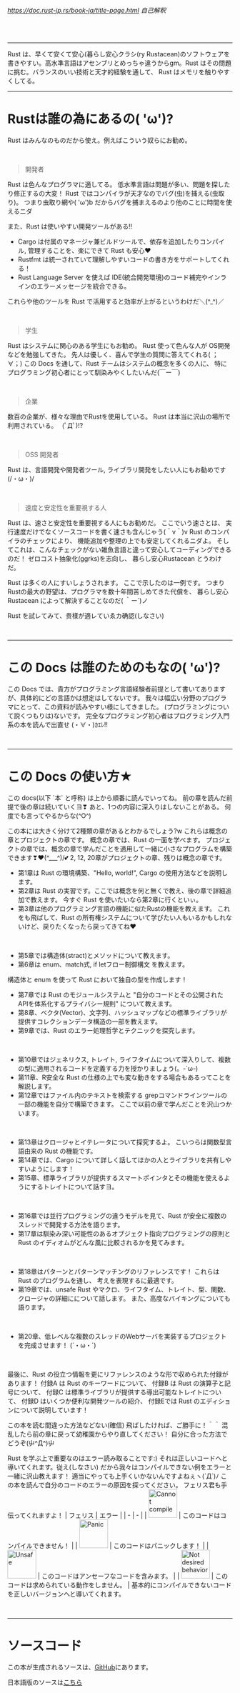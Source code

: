 ###### https://doc.rust-jp.rs/book-ja/title-page.html 自己解釈

<br />

---

Rust は、早くて安くて安心(暮らし安心クラシ(ry Rustacean)のソフトウェアを書きやすい。高水準言語はアセンブリとめっちゃ違うからgm。Rust はその問題に挑む。バランスのいい技術と天才的経験を通して、 Rust はメモリを触りやすくしてる。

---

# Rustは誰の為にあるの( 'ω')?

Rust はみんなのものだから使え。例えばこういう奴らにお勧め。

<br />

> 開発者

Rust は色んなプログラマに適してる。 
低水準言語は問題が多い、問題を探したり修正するの大変！
Rust ではコンパイラが天才なのでバグ(虫)を捕える(虫取り)。 
つまり虫取り網や( 'ω')b だからバグを捕まえるのより他のことに時間を使えるニダ

また、Rust は使いやすい開発ツールがある!!

- Cargo は付属のマネージャ兼ビルドツールで、依存を追加したりコンパイル, 管理することを、楽にできて Rust も安心♥
- Rustfmt は統一されていて理解しやすいコードの書き方をサポートしてくれる！
- Rust Language Server を使えば IDE(統合開発環境)のコード補完やインラインのエラーメッセージを統合できる。

これらや他のツールを Rust で活用すると効率が上がるというわけだ＼(^_^)／

<br />

> 学生

Rust はシステムに関心のある学生にもお勧め。
Rust 使って色んな人が OS開発などを勉強してきた。
先人は優しく、喜んで学生の質問に答えてくれる( ；∀；)
この Docs を通して、Rust チームはシステムの概念を多くの人に、
特にプログラミング初心者にとって馴染みやくしたいんだ(￣ー￣)

<br />

> 企業

数百の企業が、様々な理由でRustを使用している。 
Rust は本当に沢山の場所で利用されている。　 (ﾟДﾟ)!?

<br />

> OSS 開発者

Rust は、言語開発や開発者ツール, ライブラリ開発をしたい人にもお勧めです(/・ω・)/

<br />

> 速度と安定性を重要視する人

Rust は、速さと安定性を重要視する人にもお勧めだ。
ここでいう速さとは、 実行速度だけでなくソースコードを書く速さも含んじゃう(＾ν＾)v
Rust のコンパイラのチェックにより、 機能追加や整理の上でも安定してくれるニダよ。
そしてこれは、こんなチェックがない雑魚言語と違って安心してコーディングできるのだ！
ゼロコスト抽象化(ggrks)を志向し、 暮らし安心Rustacean とうわけだ。

Rust は多くの人にすいしょうされます。
ここで示したのは一例です。
つまりRustの最大の野望は、プログラマを数十年間苦しめてきた代償を、
暮らし安心Rustacean によって解決することなのだ( ｀ー´)ノ

Rust を試レてみて、贵樣が適レていゑカ确認(しなさい)

<br />

---

# この Docs は誰のためのもなの( 'ω')?

この Docs では、貴方がプログラミング言語経験者前提として書いてありますが、具体的にどの言語かは想定はしてないです。
我々は幅広い分野のプログラマにとって、この資料が読みやすい様にしてきました。 
(プログラミングについて説くつもりは)ないです。
完全なプログラミング初心者はプログラミング入門系の本を読んで出直せ (・∀・)ｶｴﾚ!!

<br />

---

# この Docs の使い方★
この docs(以下 \`本\` と呼称) は上から順番に読んでいってね。
前の章を読んだ前提で後の章は続いていくヨ❣
あと、1つの内容に深入りはしないことがある。 
何度でも言ってやるからな(^O^)

この本には大きく分けて2種類の章があるとわかるでしょう?w
これらは概念の章とプロジェクトの章です。
概念の章では、Rust の一面を学べます。
プロジェクトの章では、概念の章で学んだことを適用して一緒に小さなプログラムを構築できます❣♥(^___^)/💕 
2, 12, 20章がプロジェクトの章、残りは概念の章です。

- 第1章は Rust の環境構築、"Hello, world!", Cargo の使用方法などを説明します。
- 第2章は Rust の実習です。ここでは概念を何と無くで教え、後の章で詳細追加で教えます。 
今すぐ Rust を使いたいなら第2章に行くといぃ。
- 第3章は他のプログラミング言語の機能に似たRustの機能を教えます。
これをも飛ばして、Rust の所有権システムについて学びたい人もいるかもしれないけど、戻りたくなったら戻ってきてね♥

<br />

- 第5章では構造体(stract)とメソッドについて教えます。
- 第6章は enum、match式, if letフロー制御構文 を教えます。 

構造体と enum を使って Rust において独自の型を作成します！

- 第7章では Rust のモジュールシステムと "自分のコードとその公開されたAPIを体系化するプライバシー規則" について教えます。
- 第8章、ベクタ(Vector)、文字列、ハッシュマップなどの標準ライブラリが提供すコレクションデータ構造の一部を教えます。 
- 第9章では、Rust のエラー処理哲学とテクニックを探究します。

<br />

- 第10章ではジェネリクス, トレイト, ライフタイムについて深入りして、複数の型に適用されるコードを定義する力を授かりましょう(。-`ω-)
- 第11章、R安全な Rust の仕様の上でも変な動きをする場合もあるってことを解説します。
- 第12章ではファイル内のテキストを検索する grepコマンドラインツールの一部の機能を自分で構築できます。 
ここで以前の章で学んだことを沢山つかいます。

<br />

- 第13章はクロージャとイテレータについて探究するよ。
こいつらは関数型言語由来の Rust の機能です。 
- 第14章では、Cargo について詳しく話してほかの人とライブラリを共有しやすいようにします！
- 第15章、標準ライブラリが提供するスマートポインタとその機能を使えるようにするトレイトについて話すヨ。

<br />

- 第16章では並行プログラミングの違うモデルを見て、Rust が安全に複数のスレッドで開発する方法を語ります。 
- 第17章は馴染み深い可能性のあるオブジェクト指向プログラミングの原則と Rust のイディオムがどんな風に比較されるかを見てみます。

<br />

- 第18章はパターンとパターンマッチングのリファレンスです！
これらは Rust のプログラムを通し、 考えを表現するに最適です。
- 第19章では、unsafe Rust やマクロ、ライフタイム、トレイト、型、関数、クロージャの詳細にについて話します。
また、高度なバイキングについても語ります。

<br />

- 第20章、低レベルな複数のスレッドのWebサーバを実装するプロジェクトを完成させます！ (`・ω・´)

<br />

最後に、Rust の役立つ情報を更にリファレンスのような形で収められた付録があります！
付録A は Rust のキーワードについて、
付録B は Rust の演算子と記号について、
付録C は標準ライブラリが提供する導出可能なトレイトについて、
付録D はいくつか便利な開発ツールの紹介、
付録Eでは Rust のエディションについて説明しています！

この本を読む間違った方法などない(確信)
飛ばしたければ、ご勝手に！＾＾
混乱したら前の章に戻って幼稚園からやり直してください！
自分に合った方法でどうぞ(屮^Д^)屮

Rust を学ぶ上で重要なのはエラー読み取ることです:)
それは正しいコードへと導いてくれます。従え(しなさい)
だから我々はコンパイルできない例をエラーと一緒に沢山教えます！
適当にやっても上手くいかないんですよねぇヽ(`Д´)ﾉ
この本を読んで自分のコードのエラーの原因を探ってください。
フェリス君も手伝ってくれますよ！
| フェリス | エラー |
| - | - |
| <img src="https://doc.rust-jp.rs/book-ja/img/ferris/does_not_compile.svg" alt="Cannot compile" title="困るフェリス君" width="64px"> | このコードはコンパイルできません！ |
| <img src="https://doc.rust-jp.rs/book-ja/img/ferris/panics.svg" alt="Panic" title="パニクるフェリス君" width="64px"> | 	このコードはパニックします！ |
| <img src="https://doc.rust-jp.rs/book-ja/img/ferris/unsafe.svg" alt="Unsafe" title="尖るフェリス君" width="64px"> | このコードはアンセーフなコードを含みます。 |
| <img src="https://doc.rust-jp.rs/book-ja/img/ferris/not_desired_behavior.svg" alt="Not desired behavior" title="聞き流すフェリス君" width="64px"> | このコードは求められている動作をしません。 |
基本的にコンパイルできないコードを正しいバージョンへと導いてくれます。

<br />

---

# ソースコード
この本が生成されるソースは、<a href="https://github.com/rust-lang/book/tree/main/src">GitHub</a>にあります。

日本語版のソースは<a href="https://github.com/rust-lang-ja/book-ja">こちら</a>